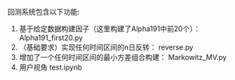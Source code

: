 回测系统包含以下功能:
1. 基于给定数据构建因子（这里构建了Alpha191中前20个）： Alpha191_first20.py
2. （基础要求）实现任何时间区间的n日反转： reverse.py
3. 增加了一个任何时间区间的最小方差组合构建： Markowitz_MV.py
4. 用户视角 test.ipynb